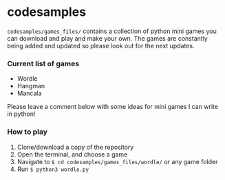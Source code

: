 # codesamples

`codesamples/games_files/` contains a collection of python mini games you can download and play and make your own. The games are constantly being added and updated so please look out for the next updates. 

### Current list of games
- Wordle
- Hangman
- Mancala

Please leave a comment below with some ideas for mini games I can write in python!

### How to play
1. Clone/download a copy of the repository
2. Open the terminal, and choose a game
3. Navigate to `$ cd codesamples/games_files/wordle/` or any game folder
4. Run `$ python3 wordle.py`
